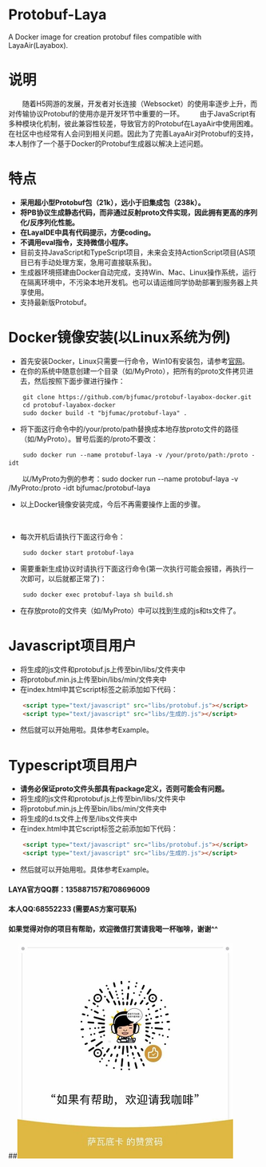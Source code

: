 # Protobuf-Laya
A Docker image for creation protobuf files compatible with LayaAir(Layabox).
# 说明
&emsp;&emsp;随着H5网游的发展，开发者对长连接（Websocket）的使用率逐步上升，而对传输协议Protobuf的使用亦是开发环节中重要的一环。
&emsp;&emsp;由于JavaScript有多种模块化机制，彼此兼容性较差，导致官方的Protobuf在LayaAir中使用困难。在社区中也经常有人会问到相关问题。因此为了完善LayaAir对Protobuf的支持，本人制作了一个基于Docker的Protobuf生成器以解决上述问题。  
# 特点
* **采用超小型Protobuf包（21k），远小于旧集成包（238k）。**
* **将PB协议生成静态代码，而非通过反射proto文件实现，因此拥有更高的序列化/反序列化性能。**
* **在LayaIDE中具有代码提示，方便coding。**
* **不调用eval指令，支持微信小程序。**
* 目前支持JavaScript和TypeScript项目，未来会支持ActionScript项目(AS项目已有手动处理方案，急用可直接联系我)。
* 生成器环境搭建由Docker自动完成，支持Win、Mac、Linux操作系统，运行在隔离环境中，不污染本地开发机。也可以请运维同学协助部署到服务器上共享使用。
* 支持最新版Protobuf。

# Docker镜像安装(以Linux系统为例)
* 首先安装Docker，Linux只需要一行命令，Win10有安装包，请参考[官网](https://docs.docker.com/install/)。
* 在你的系统中随意创建一个目录（如/MyProto），把所有的proto文件拷贝进去，然后按照下面步骤进行操作：
```
	git clone https://github.com/bjfumac/protobuf-layabox-docker.git
	cd protobuf-layabox-docker
	sudo docker build -t "bjfumac/protobuf-laya" .
```
* 将下面这行命令中的/your/proto/path替换成本地存放proto文件的路径（如/MyProto）。冒号后面的/proto不要改：
```
	sudo docker run --name protobuf-laya -v /your/proto/path:/proto -idt 
```
&emsp;&emsp;以/MyProto为例的参考：sudo docker run --name protobuf-laya -v /MyProto:/proto -idt 
bjfumac/protobuf-laya
* 以上Docker镜像安装完成，今后不再需要操作上面的步骤。
<br />

* 每次开机后请执行下面这行命令：
```
	sudo docker start protobuf-laya
```
* 需要重新生成协议时请执行下面这行命令(第一次执行可能会报错，再执行一次即可，以后就都正常了)：
```
	sudo docker exec protobuf-laya sh build.sh
```
* 在存放proto的文件夹（如/MyProto）中可以找到生成的js和ts文件了。

# Javascript项目用户
* 将生成的js文件和protobuf.js上传至bin/libs/文件夹中
* 将protobuf.min.js上传至bin/libs/min/文件夹中
* 在index.html中其它script标签之前添加如下代码：
```html
	<script type="text/javascript" src="libs/protobuf.js"></script>
	<script type="text/javascript" src="libs/生成的.js"></script>
```
* 然后就可以开始用啦。具体参考Example。
# Typescript项目用户
* **请务必保证proto文件头部具有package定义，否则可能会有问题。**
* 将生成的js文件和protobuf.js上传至bin/libs/文件夹中
* 将protobuf.min.js上传至bin/libs/min/文件夹中
* 将生成的d.ts文件上传至/libs文件夹中
* 在index.html中其它script标签之前添加如下代码：
```html
	<script type="text/javascript" src="libs/protobuf.js"></script>
	<script type="text/javascript" src="libs/生成的.js"></script>
```
* 然后就可以开始用啦。具体参考Example。

#### LAYA官方QQ群：135887157和708696009 
#### 本人QQ:68552233 (需要AS方案可联系)
#### 如果觉得对你的项目有帮助，欢迎微信打赏请我喝一杯咖啡，谢谢^^
##![avatar](https://github.com/bjfumac/Asset/raw/master/images/wx_ma.jpg)

